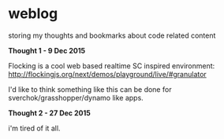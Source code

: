 # weblog
storing my thoughts and bookmarks about code related content

**Thought 1 - 9 Dec 2015**

Flocking is a cool web based realtime SC inspired environment:  
http://flockingjs.org/next/demos/playground/live/#granulator

I'd like to think something like this can be done for sverchok/grasshopper/dynamo like apps.

**Thought 2 - 27 Dec 2015**

i'm tired of it all.
